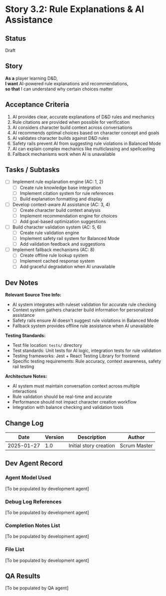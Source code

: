 # Story 3.2: Rule Explanations & AI Assistance

## Status
Draft

## Story
**As a** player learning D&D,  
**I want** AI-powered rule explanations and recommendations,  
**so that** I can understand why certain choices matter

## Acceptance Criteria
1. AI provides clear, accurate explanations of D&D rules and mechanics
2. Rule citations are provided when possible for verification
3. AI considers character build context across conversations
4. AI recommends optimal choices based on character concept and goals
5. AI validates character builds against D&D rules
6. Safety rails prevent AI from suggesting rule violations in Balanced Mode
7. AI can explain complex mechanics like multiclassing and spellcasting
8. Fallback mechanisms work when AI is unavailable

## Tasks / Subtasks
- [ ] Implement rule explanation engine (AC: 1, 2)
  - [ ] Create rule knowledge base integration
  - [ ] Implement citation system for rule references
  - [ ] Build explanation formatting and display
- [ ] Develop context-aware AI assistance (AC: 3, 4)
  - [ ] Create character build context analysis
  - [ ] Implement recommendation engine for choices
  - [ ] Add goal-based optimization suggestions
- [ ] Build character validation system (AC: 5, 6)
  - [ ] Create rule validation engine
  - [ ] Implement safety rail system for Balanced Mode
  - [ ] Add validation feedback and suggestions
- [ ] Implement fallback mechanisms (AC: 8)
  - [ ] Create offline rule lookup system
  - [ ] Implement cached response system
  - [ ] Add graceful degradation when AI unavailable

## Dev Notes
**Relevant Source Tree Info:**
- AI system integrates with ruleset validation for accurate rule checking
- Context system gathers character build information for personalized assistance
- Safety rails ensure AI doesn't suggest rule violations in Balanced Mode
- Fallback system provides offline rule assistance when AI unavailable

**Testing Standards:**
- Test file location: `tests/` directory
- Test standards: Unit tests for AI logic, integration tests for rule validation
- Testing frameworks: Jest + React Testing Library for frontend
- Specific testing requirements: Rule accuracy, context awareness, safety rail testing

**Architecture Notes:**
- AI system must maintain conversation context across multiple interactions
- Rule validation should be real-time and accurate
- Performance should not impact character creation workflow
- Integration with balance checking and validation tools

## Change Log
| Date | Version | Description | Author |
|------|---------|-------------|---------|
| 2025-01-27 | 1.0 | Initial story creation | Scrum Master |

## Dev Agent Record

### Agent Model Used
[To be populated by development agent]

### Debug Log References
[To be populated by development agent]

### Completion Notes List
[To be populated by development agent]

### File List
[To be populated by development agent]

## QA Results
[To be populated by QA agent]

